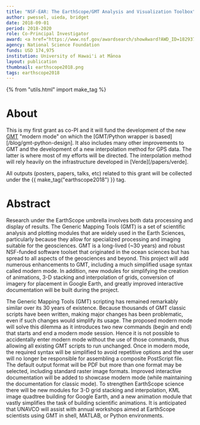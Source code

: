 ```yaml
---
title: "NSF-EAR: The EarthScope/GMT Analysis and Visualization Toolbox"
author: pwessel, uieda, bridget
date: 2018-09-01
period: 2018-2020
role: Co-Principal Investigator
award: <a href="https://www.nsf.gov/awardsearch/showAward?AWD_ID=1829371">1829371</a>
agency: National Science Foundation
funds: USD 174,975
institution: University of Hawai'i at Mānoa
layout: publication
thumbnail: earthscope2018.png
tags: earthscope2018
---
```


{% from "utils.html" import make_tag %}

# About

This is my first grant as co-PI and it will fund the development of the new
[GMT](https://github.com/GenericMappingTools/gmt) "modern mode" on which the
[GMT/Python wrapper is based][/blog/gmt-python-design]. It also includes many other
improvements to GMT and the development of a new interpolation method for GPS data.
The latter is where most of my efforts will be directed. The interpolation method will
rely heavily on the infrastructure developed in [Verde][/papers/verde].

All outputs (posters, papers, talks, etc) related to this grant will be collected under
the {{ make_tag("earthscope2018") }} tag.


# Abstract

Research under the EarthScope umbrella involves both data processing and display of
results. The Generic Mapping Tools (GMT) is a set of scientific analysis and plotting
modules that are widely used in the Earth Sciences, particularly because they allow for
specialized processing and imaging suitable for the geosciences. GMT is a long-lived
(~30 years) and robust NSF-funded software toolset that originated in the ocean sciences
but has spread to all aspects of the geosciences and beyond. This project will add
numerous enhancements to GMT, including a much simplified usage syntax called modern
mode. In addition, new modules for simplifying the creation of animations, 3-D stacking
and interpolation of grids, conversion of imagery for placement in Google Earth, and
greatly improved interactive documentation will be built during the project.

The Generic Mapping Tools (GMT) scripting has remained remarkably similar over its 30
years of existence. Because thousands of GMT classic scripts have been written, making
major changes has been problematic, even if such changes would simplify its usage. The
proposed modern mode will solve this dilemma as it introduces two new commands (begin
and end) that starts and end a modern mode session. Hence it is not possible to
accidentally enter modern mode without the use of those commands, thus allowing all
existing GMT scripts to run unchanged. Once in modern mode, the required syntax will be
simplified to avoid repetitive options and the user will no longer be responsible for
assembling a composite PostScript file. The default output format will be PDF but more
than one format may be selected, including standard raster image formats. Improved
interactive documentation will be added to showcase modern mode (while maintaining the
documentation for classic mode). To strengthen EarthScope science there will be new
modules for 3-D grid stacking and interpolation, KML image quadtree building for Google
Earth, and a new animation module that vastly simplifies the task of building scientific
animations. It is anticipated that UNAVCO will assist with annual workshops aimed at
EarthScope scientists using GMT in shell, MATLAB, or Python environments.
